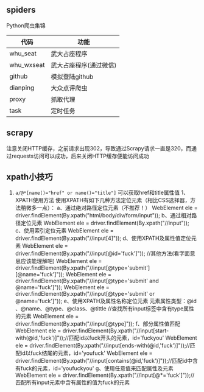 ## spiders
Python爬虫集锦

| 代码 | 功能 |
| ------ | ------ |
| whu_seat | 武大占座程序 |
| whu_wxseat | 武大占座程序(通过微信) |
| github  | 模拟登陆github |
| dianping  | 大众点评爬虫 |
| proxy  | 抓取代理 |
| task  | 定时任务 |

## scrapy
注意关闭HTTP缓存，之前请求出现302，导致通过Scrapy请求一直是320，而通过requests访问可以成功，后来关闭HTTP缓存便能访问成功
## xpath小技巧
1. `a/@*[name()="href" or name()="title"]` 可以获取href和title属性值
1、XPATH使用方法
使用XPATH有如下几种方法定位元素（相比CSS选择器，方法稍微多一点）：
a、通过绝对路径定位元素（不推荐！）
WebElement ele = driver.findElement(By.xpath("html/body/div/form/input"));
b、通过相对路径定位元素
WebElement ele = driver.findElement(By.xpath("//input"));
c、使用索引定位元素
WebElement ele = driver.findElement(By.xpath("//input[4]"));
d、使用XPATH及属性值定位元素
WebElement ele = driver.findElement(By.xpath("//input[@id='fuck']"));
//其他方法(看字面意思应该能理解吧)
WebElement ele = driver.findElement(By.xpath("//input[@type='submit'][@name='fuck']"));
WebElement ele = driver.findElement(By.xpath("//input[@type='submit' and @name='fuck']"));
WebElement ele = driver.findElement(By.xpath("//input[@type='submit' or @name='fuck']"));
e、使用XPATH及属性名称定位元素
   元素属性类型：@id 、@name、@type、@class、@tittle
//查找所有input标签中含有type属性的元素
WebElement ele = driver.findElement(By.xpath("//input[@type]"));
f、部分属性值匹配
WebElement ele = driver.findElement(By.xpath("//input[start-with(@id,'fuck')]"));//匹配id以fuck开头的元素，id='fuckyou'
WebElement ele = driver.findElement(By.xpath("//input[ends-with(@id,'fuck')]"));//匹配id以fuck结尾的元素，id='youfuck'
WebElement ele = driver.findElement(By.xpath("//input[contains(@id,'fuck')]"));//匹配id中含有fuck的元素，id='youfuckyou'
g、使用任意值来匹配属性及元素
WebElement ele = driver.findElement(By.xpath("//input[@*='fuck']"));//匹配所有input元素中含有属性的值为fuck的元素

